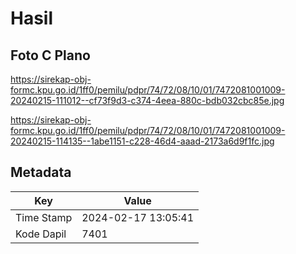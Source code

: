 # Hasil

## Foto C Plano

https://sirekap-obj-formc.kpu.go.id/1ff0/pemilu/pdpr/74/72/08/10/01/7472081001009-20240215-111012--cf73f9d3-c374-4eea-880c-bdb032cbc85e.jpg

https://sirekap-obj-formc.kpu.go.id/1ff0/pemilu/pdpr/74/72/08/10/01/7472081001009-20240215-114135--1abe1151-c228-46d4-aaad-2173a6d9f1fc.jpg


## Metadata

| Key        | Value               |
| ---------- | ------------------- |
| Time Stamp | 2024-02-17 13:05:41 |
| Kode Dapil | 7401                |



